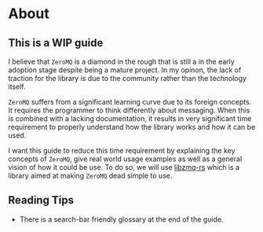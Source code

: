 # About

## This is a WIP guide

I believe that `ZeroMQ` is a diamond in the rough that is still a in the early
adoption stage despite being a mature project. In my opinon, the lack of traction
for the library is due to the community rather than the technology itself.

`ZeroMQ` suffers from a significant learning curve due to its foreign concepts.
It requires the programmer to think differently about messaging. When this is
combined with a lacking documentation, it results in very significant time
requirement to properly understand how the library works and how it can be used.

I want this guide to reduce this time requirement by explaining the key concepts of
`ZeroMQ`, give real world usage examples as well as a general vision of how it
could be use. To do so, we will use [libzmq-rs] which is a library aimed at
making `ZeroMQ` dead simple to use.

## Reading Tips
* There is a search-bar friendly glossary at the end of the guide.

[libzmq-rs]: https://github.com/jean-airoldie/libzmq-rs
